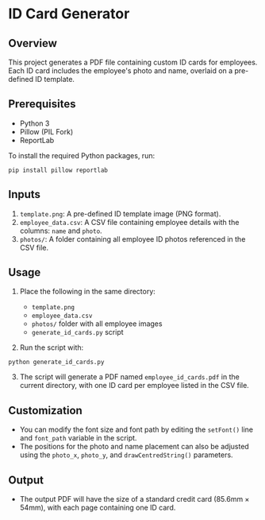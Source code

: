 # ID Card Generator

## Overview
This project generates a PDF file containing custom ID cards for employees. Each ID card includes the employee's photo and name, overlaid on a pre-defined ID template.

## Prerequisites
- Python 3
- Pillow (PIL Fork)
- ReportLab

To install the required Python packages, run:
```
pip install pillow reportlab
```

## Inputs
1. `template.png`: A pre-defined ID template image (PNG format).
2. `employee_data.csv`: A CSV file containing employee details with the columns: `name` and `photo`.
3. `photos/`: A folder containing all employee ID photos referenced in the CSV file.


## Usage
1. Place the following in the same directory:
   - `template.png`
   - `employee_data.csv`
   - `photos/` folder with all employee images
   - `generate_id_cards.py` script

2. Run the script with:
```
python generate_id_cards.py
```

3. The script will generate a PDF named `employee_id_cards.pdf` in the current directory, with one ID card per employee listed in the CSV file.

## Customization
- You can modify the font size and font path by editing the `setFont()` line and `font_path` variable in the script.
- The positions for the photo and name placement can also be adjusted using the `photo_x`, `photo_y`, and `drawCentredString()` parameters.

## Output
- The output PDF will have the size of a standard credit card (85.6mm × 54mm), with each page containing one ID card.

